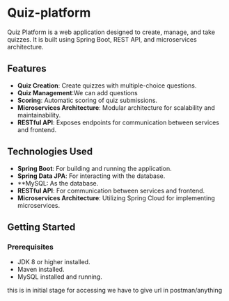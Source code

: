 ﻿# Quiz-platform
 
Quiz Platform is a web application designed to create, manage, and take quizzes. It is built using Spring Boot, REST API, and microservices architecture.

## Features

- **Quiz Creation**: Create quizzes with multiple-choice questions.
- **Quiz Management**:We can add questions
- **Scoring**: Automatic scoring of quiz submissions.
- **Microservices Architecture**: Modular architecture for scalability and maintainability.
- **RESTful API**: Exposes endpoints for communication between services and frontend.

## Technologies Used

- **Spring Boot**: For building and running the application.
- **Spring Data JPA**: For interacting with the database.
- **MySQL: As the database.
- **RESTful API**: For communication between services and frontend.
- **Microservices Architecture**: Utilizing Spring Cloud for implementing microservices.


## Getting Started

### Prerequisites

- JDK 8 or higher installed.
- Maven  installed.
- MySQL  installed and running.


this is in initial stage for accessing we have to give url in postman/anything
